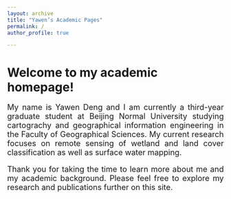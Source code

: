 ```yaml
---
layout: archive
title: "Yawen’s Academic Pages"
permalink: /
author_profile: true

---
```

# Welcome to my academic homepage!
<p style="font-size: 18px; text-align: justify;">My name is Yawen Deng and I am currently a third-year graduate student at Beijing Normal University studying cartograchy and geographical information engineering in the Faculty of Geographical Sciences. My current research focuses on remote sensing of wetland and land cover classification as well as surface water mapping.</p>
<p style="font-size: 18px; text-align: justify;">Thank you for taking the time to learn more about me and my academic background. Please feel free to explore my research and publications further on this site.</p>
